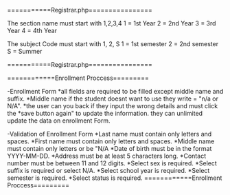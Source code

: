 



















===========Registrar.php================

The section name must start with 1,2,3,4
1 = 1st Year
2 = 2nd Year
3 = 3rd Year
4 = 4th Year

The subject Code must start with 1, 2, S
1 = 1st semester
2 = 2nd semester
S = Summer

===========Registrar.php================








============Enrollment Proccess=========

-Enrollment Form
*all fields are required to be filled except middle name and suffix.
*Middle name if the student doesnt want to use they write  = "n/a or N/A".
*the user can  you back if they input the wrong details and must click the *save button again" to update the information.
they can unlimited update the data on enrollment Form.

-Validation of Enrollment Form
    *Last name must contain only letters and spaces.
    *First name must contain only letters and spaces.
    *Middle name must contain only letters or be "N/A
    *Date of birth must be in the format YYYY-MM-DD.
    *Address must be at least 5 characters long.
    *Contact number must be between 11 and 12 digits.
    *Select sex is required.
    *Select suffix is required or select N/A.
    *Select school year is required.
    *Select semester is required.
    *Select status is required.
============Enrollment Proccess=========
